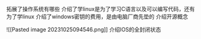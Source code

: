 拓展了操作系统有哪些
介绍了学linux是为了学习C语言以及可以编写代码，还有为了学linux
介绍了windows密钥的费用，是由电脑厂商先垫的
介绍开源概念

![[Pasted image 20231025094546.png]]
介绍IOS的全封闭状态